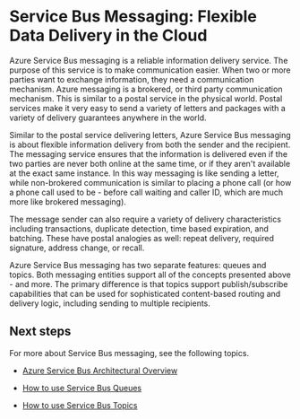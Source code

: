 <properties
	pageTitle="Service Bus Messaging overview - Azure"
	description="Service Bus Messaging: Flexible Data Delivery in the Cloud"
	services="service-bus"
	documentationCenter=".net"
	authors="djrosanova"
	manager="timlt"
	editor="mattshel"/>

<tags
	ms.service="service-bus"
	ms.workload="tbd"
	ms.tgt_pltfrm="na"
	ms.devlang="multiple"
	ms.topic="article"
	ms.date="02/26/2015"
	ms.author="sethm"/>


# Service Bus Messaging: Flexible Data Delivery in the Cloud

Azure Service Bus messaging is a reliable information delivery service. The purpose of this service is to make communication easier. When two or more parties want to exchange information, they need a communication mechanism. Azure messaging is a brokered, or third party communication mechanism. This is similar to a postal service in the physical world. Postal services make it very easy to send a variety of letters and packages with a variety of delivery guarantees anywhere in the world.

Similar to the postal service delivering letters, Azure Service Bus messaging is about flexible information delivery from both the sender and the recipient. The messaging service ensures that the information is delivered even if the two parties are never both online at the same time, or if they aren't available at the exact same instance. In this way messaging is like sending a letter, while non-brokered communication is similar to placing a phone call (or how a phone call used to be - before call waiting and caller ID, which are much more like brokered messaging).

The message sender can also require a variety of delivery characteristics including transactions, duplicate detection, time based expiration, and batching. These have postal analogies as well: repeat delivery, required signature, address change, or recall.

Azure Service Bus messaging has two separate features: queues and topics. Both messaging entities support all of the concepts presented above - and more. The primary difference is that topics support publish/subscribe capabilities that can be used for sophisticated content-based routing and delivery logic, including sending to multiple recipients.

## Next steps

For more about Service Bus messaging, see the following topics.

- [Azure Service Bus Architectural Overview](../fundamentals-service-bus-hybrid-solutions/)

- [How to use Service Bus Queues](../service-bus-dotnet-how-to-use-queues)

- [How to use Service Bus Topics](../service-bus-dotnet-how-to-use-topics-subscriptions)
